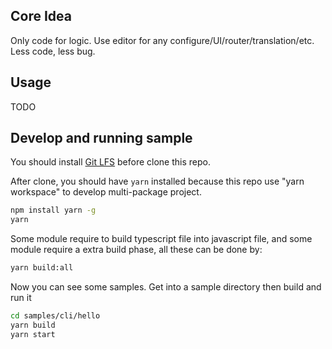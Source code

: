 ## Core Idea

Only code for logic. Use editor for any configure/UI/router/translation/etc. Less code, less bug.

## Usage

TODO

## Develop and running sample

You should install [Git LFS](https://git-lfs.github.com) before clone this repo.

After clone, you should have `yarn` installed because this repo use "yarn workspace" to develop multi-package project.

```bash
npm install yarn -g
yarn
```

Some module require to build typescript file into javascript file, and some module require a extra build phase, all these can be done by:

```bash
yarn build:all
```

Now you can see some samples. Get into a sample directory then build and run it

```bash
cd samples/cli/hello
yarn build
yarn start
```
